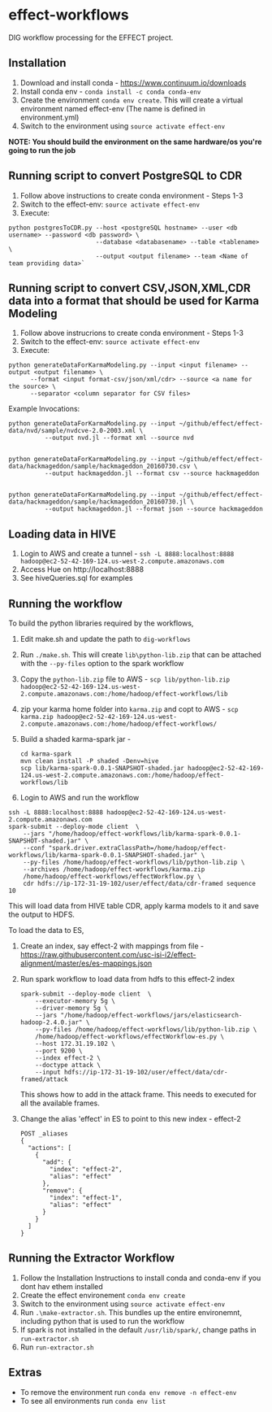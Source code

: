 # effect-workflows
DIG workflow processing for the EFFECT project.

## Installation

1. Download and install conda - https://www.continuum.io/downloads
2. Install conda env - `conda install -c conda conda-env`
3. Create the environment `conda env create`. This will create a virtual environment named effect-env (The name is defined in environment.yml)
4. Switch to the environment using `source activate effect-env`

<B>NOTE: You should build the environment on the same hardware/os you're going to run the job</B>


## Running script to convert PostgreSQL to CDR
1. Follow above instructions to create conda environment - Steps 1-3
2. Switch to the effect-env: `source activate effect-env`
3. Execute: 

  ```
  python postgresToCDR.py --host <postgreSQL hostname> --user <db username> --password <db password> \
                          --database <databasename> --table <tablename> \
                          --output <output filename> --team <Name of team providing data>`
  ```


## Running script to convert CSV,JSON,XML,CDR data into a format that should be used for Karma Modeling
1. Follow above instrucrions to create conda environment - Steps 1-3
2. Switch to the effect-env: `source activate effect-env`
3. Execute:

  ```
  python generateDataForKarmaModeling.py --input <input filename> --output <output filename> \
        --format <input format-csv/json/xml/cdr> --source <a name for the source> \
        --separator <column separator for CSV files>
  ```

  Example Invocations:
  ```
  python generateDataForKarmaModeling.py --input ~/github/effect/effect-data/nvd/sample/nvdcve-2.0-2003.xml \
            --output nvd.jl --format xml --source nvd


  python generateDataForKarmaModeling.py --input ~/github/effect/effect-data/hackmageddon/sample/hackmageddon_20160730.csv \
            --output hackmageddon.jl --format csv --source hackmageddon


  python generateDataForKarmaModeling.py --input ~/github/effect/effect-data/hackmageddon/sample/hackmageddon_20160730.jl \
            --output hackmageddon.jl --format json --source hackmageddon
  ```

## Loading data in HIVE

1. Login to AWS and create a tunnel - `ssh -L 8888:localhost:8888 hadoop@ec2-52-42-169-124.us-west-2.compute.amazonaws.com`
2. Access Hue on http://localhost:8888
3. See hiveQueries.sql for examples

## Running the workflow

To build the python libraries required by the workflows,

1. Edit make.sh and update the path to `dig-workflows`
2. Run `./make.sh`. This will create `lib\python-lib.zip` that can be attached with the `--py-files` option to the spark workflow
3. Copy the `python-lib.zip` file to AWS - `scp lib/python-lib.zip hadoop@ec2-52-42-169-124.us-west-2.compute.amazonaws.com:/home/hadoop/effect-workflows/lib`
4. zip your karma home folder into `karma.zip` and copt to AWS - `scp karma.zip hadoop@ec2-52-42-169-124.us-west-2.compute.amazonaws.com:/home/hadoop/effect-workflows/`
5. Build a shaded karma-spark jar -

   ```
   cd karma-spark
   mvn clean install -P shaded -Denv=hive
   scp lib/karma-spark-0.0.1-SNAPSHOT-shaded.jar hadoop@ec2-52-42-169-124.us-west-2.compute.amazonaws.com:/home/hadoop/effect-workflows/lib
   ```

6. Login to AWS and run the workflow

```
ssh -L 8888:localhost:8888 hadoop@ec2-52-42-169-124.us-west-2.compute.amazonaws.com
spark-submit --deploy-mode client  \
    --jars "/home/hadoop/effect-workflows/lib/karma-spark-0.0.1-SNAPSHOT-shaded.jar" \
    --conf "spark.driver.extraClassPath=/home/hadoop/effect-workflows/lib/karma-spark-0.0.1-SNAPSHOT-shaded.jar" \
    --py-files /home/hadoop/effect-workflows/lib/python-lib.zip \
    --archives /home/hadoop/effect-workflows/karma.zip
    /home/hadoop/effect-workflows/effectWorkflow.py \
    cdr hdfs://ip-172-31-19-102/user/effect/data/cdr-framed sequence 10
```
This will load data from HIVE table CDR, apply karma models to it and save the output to HDFS.

To load the data to ES, 

1. Create an index, say effect-2 with mappings from file - https://raw.githubusercontent.com/usc-isi-i2/effect-alignment/master/es/es-mappings.json

2. Run spark workflow to load data from hdfs to this effect-2 index
    ```
    spark-submit --deploy-mode client  \
        --executor-memory 5g \
        --driver-memory 5g \
        --jars "/home/hadoop/effect-workflows/jars/elasticsearch-hadoop-2.4.0.jar" \
        --py-files /home/hadoop/effect-workflows/lib/python-lib.zip \
        /home/hadoop/effect-workflows/effectWorkflow-es.py \
        --host 172.31.19.102 \
        --port 9200 \
        --index effect-2 \
        --doctype attack \
        --input hdfs://ip-172-31-19-102/user/effect/data/cdr-framed/attack
    ```
    This shows how to add in the attack frame. This needs to executed for all the available frames.
    
3. Change the alias 'effect' in ES to point to this new index - effect-2
    ```
    POST _aliases
    {
      "actions": [
        {
          "add": {
            "index": "effect-2",
            "alias": "effect"
          },
          "remove": {
            "index": "effect-1",
            "alias": "effect"
          }
        }
      ]
    }
    ```

## Running the Extractor Workflow

1. Follow the Installation Instructions to install conda and conda-env if you dont hav ethem installed
2. Create the effect environement `conda env create`
3. Switch to the environment using `source activate effect-env`
4. Run `.\make-extractor.sh`. This bundles up the entire environemnt, including python that is used to run the workflow
5. If spark is not installed in the default `/usr/lib/spark/`, change paths in `run-extractor.sh`
6. Run `run-extractor.sh`


## Extras

* To remove the environment run `conda env remove -n effect-env`
* To see all environments run `conda env list`

